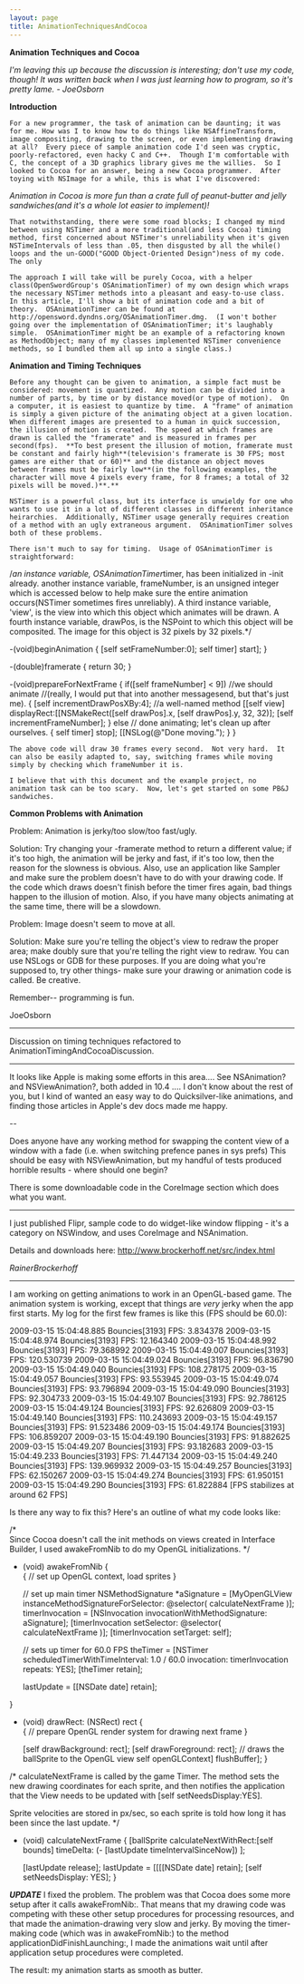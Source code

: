 ```yaml
---
layout: page
title: AnimationTechniquesAndCocoa
---
```



**Animation Techniques and Cocoa**

*I'm leaving this up because the discussion is interesting; don't use my code, though!  It was written back when I was just learning how to program, so it's pretty lame.  -  JoeOsborn*

**Introduction**

	For a new programmer, the task of animation can be daunting; it was for me. How was I to know how to do things like NSAffineTransform, image compositing, drawing to the screen, or even implementing drawing at all?  Every piece of sample animation code I'd seen was cryptic, poorly-refactored, even hacky C and C++.  Though I'm comfortable with C, the concept of a 3D graphics library gives me the willies.  So I looked to Cocoa for an answer, being a new Cocoa programmer.  After toying with NSImage for a while, this is what I've discovered:

*Animation in Cocoa is more fun than a crate full of peanut-butter and jelly sandwiches(and it's a whole lot easier to implement)!*

	That notwithstanding, there were some road blocks; I changed my mind between using NSTimer and a more traditional(and less Cocoa) timing method, first concerned about NSTimer's unreliability when it's given NSTimeIntervals of less than .05, then disgusted by all the while() loops and the un-GOOD("GOOD Object-Oriented Design")ness of my code.  The only 

	The approach I will take will be purely Cocoa, with a helper class(OpenSwordGroup's OSAnimationTimer) of my own design which wraps the necessary NSTimer methods into a pleasant and easy-to-use class.  In this article, I'll show a bit of animation code and a bit of theory.  OSAnimationTimer can be found at http://opensword.dyndns.org/OSAnimationTimer.dmg.  (I won't bother going over the implementation of OSAnimationTimer; it's laughably simple.  OSAnimationTimer might be an example of a refactoring known as MethodObject; many of my classes implemented NSTimer convenience methods, so I bundled them all up into a single class.)




**Animation and Timing Techniques**

	Before any thought can be given to animation, a simple fact must be considered: movement is quantized.  Any motion can be divided into a number of parts, by time or by distance moved(or type of motion).  On a computer, it is easiest to quantize by time.  A "frame" of animation is simply a given picture of the animating object at a given location.  When different images are presented to a human in quick succession, the illusion of motion is created.  The speed at which frames are drawn is called the "framerate" and is measured in frames per second(fps).  **To best present the illusion of motion, framerate must be constant and fairly high**(television's framerate is 30 FPS; most games are either that or 60)** and the distance an object moves between frames must be fairly low**(in the following examples, the character will move 4 pixels every frame, for 8 frames; a total of 32 pixels will be moved.)**.**

	NSTimer is a powerful class, but its interface is unwieldy for one who wants to use it in a lot of different classes in different inheritance heirarchies.  Additionally, NSTimer usage generally requires creation of a method with an ugly extraneous argument.  OSAnimationTimer solves both of these problems.

	There isn't much to say for timing.  Usage of OSAnimationTimer is straightforward:

    
/*an instance variable, OSAnimationTimer*timer, has been initialized in -init
already.  another instance variable, frameNumber, is an unsigned integer which is 
accessed below to help make sure the entire animation occurs(NSTimer sometimes fires
unreliably).  A third instance variable, 'view', is the view into which this
object which animates will be drawn.  A fourth instance variable, drawPos, is
the NSPoint to which this object will be composited.  The image for this object
is 32 pixels by 32 pixels.*/

-(void)beginAnimation
{
	[self setFrameNumber:0];
	self timer] start];
}

-(double)framerate
{
	return 30;
}

-(void)prepareForNextFrame
{
	if([self frameNumber] < 9])  //we should animate
	//(really, I would put that into another messagesend, but that's just me).
	{
		[self incrementDrawPosXBy:4]; //a well-named method
		[[self view] displayRect:[[NSMakeRect([self drawPos].x, [self drawPos].y, 32, 32)]; 
		[self incrementFrameNumber];
	}
	else // done animating; let's clean up after ourselves.
	{
		self timer] stop];
		[[NSLog(@"Done moving.");
	}
}



	The above code will draw 30 frames every second.  Not very hard.  It can also be easily adapted to, say, switching frames while moving simply by checking which frameNumber it is.

	I believe that with this document and the example project, no animation task can be too scary.  Now, let's get started on some PB&J sandwiches.

**Common Problems with Animation**

Problem: Animation is jerky/too slow/too fast/ugly.

Solution: Try changing your -framerate method to return a different value; if it's too high, the animation will be jerky and fast, if it's too low, then the reason for the slowness is obvious.  Also, use an application like Sampler and make sure the problem doesn't have to do with your drawing code.  If the code which draws doesn't finish before the timer fires again, bad things happen to the illusion of motion.  Also, if you have many objects animating at the same time, there will be a slowdown.

Problem: Image doesn't seem to move at all.

Solution: Make sure you're telling the object's view to redraw the proper area;  make doubly sure that you're telling the right view to redraw.  You can use NSLogs or GDB for these purposes.  If you are doing what you're supposed to, try other things- make sure your drawing or animation code is called.  Be creative.

Remember-- programming is fun.

JoeOsborn

----

Discussion on timing techniques refactored to AnimationTimingAndCocoaDiscussion.

----

It looks like Apple is making some efforts in this area.... See NSAnimation? and NSViewAnimation?, both added in 10.4 .... I don't know about the rest of you, but I kind of wanted an easy way to do Quicksilver-like animations, and finding those articles in Apple's dev docs made me happy.

--

Does anyone have any working method for swapping the content view of a window with a fade (i.e. when switching prefence panes in sys prefs) This should be easy with NSViewAnimation, but my handful of tests produced horrible results - where should one begin?

There is some downloadable code in the CoreImage section which does what you want.

----

I just published Flipr, sample code to do widget-like window flipping - it's a category on NSWindow, and uses CoreImage and NSAnimation.

Details and downloads here: http://www.brockerhoff.net/src/index.html

*RainerBrockerhoff*

----

I am working on getting animations to work in an OpenGL-based game. The animation system is working, except that things are *very* jerky when the app first starts. My log for the first few frames is like this (FPS should be 60.0):
    
2009-03-15 15:04:48.885 Bouncies[3193] FPS: 3.834378
2009-03-15 15:04:48.974 Bouncies[3193] FPS: 12.164340
2009-03-15 15:04:48.992 Bouncies[3193] FPS: 79.368992
2009-03-15 15:04:49.007 Bouncies[3193] FPS: 120.530739
2009-03-15 15:04:49.024 Bouncies[3193] FPS: 96.836790
2009-03-15 15:04:49.040 Bouncies[3193] FPS: 108.278175
2009-03-15 15:04:49.057 Bouncies[3193] FPS: 93.553945
2009-03-15 15:04:49.074 Bouncies[3193] FPS: 93.796894
2009-03-15 15:04:49.090 Bouncies[3193] FPS: 92.304733
2009-03-15 15:04:49.107 Bouncies[3193] FPS: 92.786125
2009-03-15 15:04:49.124 Bouncies[3193] FPS: 92.626809
2009-03-15 15:04:49.140 Bouncies[3193] FPS: 110.243693
2009-03-15 15:04:49.157 Bouncies[3193] FPS: 91.523486
2009-03-15 15:04:49.174 Bouncies[3193] FPS: 106.859207
2009-03-15 15:04:49.190 Bouncies[3193] FPS: 91.882625
2009-03-15 15:04:49.207 Bouncies[3193] FPS: 93.182683
2009-03-15 15:04:49.233 Bouncies[3193] FPS: 71.447134
2009-03-15 15:04:49.240 Bouncies[3193] FPS: 139.969932
2009-03-15 15:04:49.257 Bouncies[3193] FPS: 62.150267
2009-03-15 15:04:49.274 Bouncies[3193] FPS: 61.950151
2009-03-15 15:04:49.290 Bouncies[3193] FPS: 61.822884
[FPS stabilizes at around 62 FPS]


Is there any way to fix this? Here's an outline of what my code looks like:
    
/*  
Since Cocoa doesn't call the init methods on views created in Interface
Builder, I used awakeFromNib to do my OpenGL initializations.
*/
- (void) awakeFromNib
{  
  {
    // set up OpenGL context, load sprites
  }

  // set up main timer
  NSMethodSignature *aSignature = 
    [MyOpenGLView instanceMethodSignatureForSelector: 
      @selector( calculateNextFrame )];
  timerInvocation = [NSInvocation invocationWithMethodSignature: aSignature];
  [timerInvocation setSelector: @selector( calculateNextFrame )];
  [timerInvocation setTarget: self];

  // sets up timer for 60.0 FPS
  theTimer = [NSTimer
          scheduledTimerWithTimeInterval: 1.0 / 60.0 
                              invocation: timerInvocation
                                 repeats:  YES];
  [theTimer retain];
    
  lastUpdate = [[NSDate date] retain];

}

- (void) drawRect: (NSRect) rect
{      
  { 
    // prepare OpenGL render system for drawing next frame
  }
  
  [self drawBackground: rect];
  [self drawForeground: rect]; // draws the ballSprite to the OpenGL view
  self openGLContext] flushBuffer]; 
}

/* 
calculateNextFrame is called by the game Timer. The method sets the new
drawing coordinates for each sprite, and then notifies the application that
the View needs to be updated with [self setNeedsDisplay:YES].

Sprite velocities are stored in px/sec, so each sprite is told how long it has
been since the last update.
*/
- (void) calculateNextFrame
{
  [ballSprite calculateNextWithRect:[self bounds]
                          timeDelta: (- [lastUpdate timeIntervalSinceNow]) ];

  [lastUpdate release];
  lastUpdate = [[[[NSDate date] retain];
  [self setNeedsDisplay: YES];
}


***UPDATE***
I fixed the problem.  The problem was that Cocoa does some more setup after it calls awakeFromNib:. That means that my drawing code was competing with these other setup procedures for processing resources, and that made the animation-drawing very slow and jerky.  By moving the timer-making code (which was in awakeFromNib:) to the method applicationDidFinishLaunching:, I made the animations wait until after application setup procedures were completed.

The result: my animation starts as smooth as butter.

